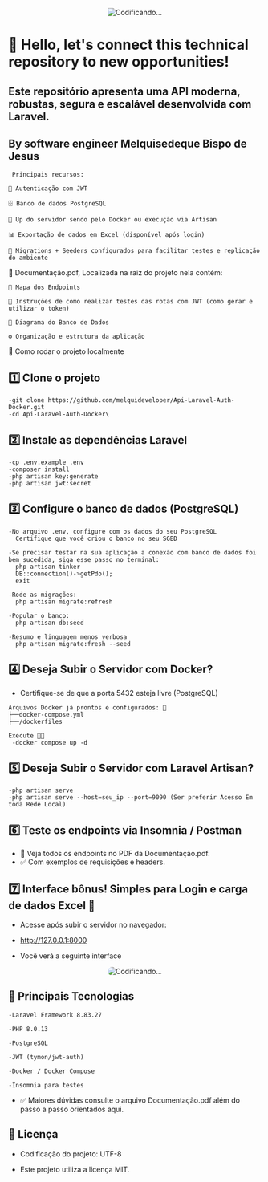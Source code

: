 
<p align="center">
  <img src="https://github.com/user-attachments/assets/bde9e4c8-70a1-46a3-ac5f-d05d3ed93477" alt="Codificando..." />
</p>

# 👋 Hello, let's connect this technical repository to new opportunities!

   ## Este repositório apresenta uma API moderna, robustas, segura e escalável desenvolvida com Laravel.
   
   ## By software engineer Melquisedeque Bispo de Jesus
   
     Principais recursos:

    🔐 Autenticação com JWT

    🗄️ Banco de dados PostgreSQL

    🐳 Up do servidor sendo pelo Docker ou execução via Artisan

    📊 Exportação de dados em Excel (disponível após login)

    🌱 Migrations + Seeders configurados para facilitar testes e replicação do ambiente

📍 Documentação.pdf, Localizada na raiz do projeto nela contém:

    🧭 Mapa dos Endpoints

    🔐 Instruções de como realizar testes das rotas com JWT (como gerar e utilizar o token)

    🧱 Diagrama do Banco de Dados   

    ⚙️ Organização e estrutura da aplicação

🚀 Como rodar o projeto localmente
## 1️⃣ Clone o projeto

    -git clone https://github.com/melquideveloper/Api-Laravel-Auth-Docker.git
    -cd Api-Laravel-Auth-Docker\

## 2️⃣ Instale as dependências Laravel

    -cp .env.example .env
    -composer install
    -php artisan key:generate
    -php artisan jwt:secret

## 3️⃣ Configure o banco de dados (PostgreSQL)

    -No arquivo .env, configure com os dados do seu PostgreSQL
      Certifique que você criou o banco no seu SGBD

    -Se precisar testar na sua aplicação a conexão com banco de dados foi bem sucedida, siga esse passo no terminal:
      php artisan tinker
      DB::connection()->getPdo();
      exit

    -Rode as migrações:
      php artisan migrate:refresh

    -Popular o banco:
      php artisan db:seed

    -Resumo e linguagem menos verbosa
      php artisan migrate:fresh --seed

## 4️⃣ Deseja Subir o Servidor com Docker?

   - Certifique-se de que a porta 5432 esteja livre (PostgreSQL)

    Arquivos Docker já prontos e configurados: 📁
    ├──docker-compose.yml 
    ├──/dockerfiles 
    
    Execute 🧑‍💻 
     -docker compose up -d

## 5️⃣ Deseja Subir o Servidor com Laravel Artisan?
    
    -php artisan serve 
    -php artisan serve --host=seu_ip --port=9090 (Ser preferir Acesso Em toda Rede Local)

## 6️⃣ Teste os endpoints via Insomnia / Postman

   - 📍 Veja todos os endpoints no PDF da Documentação.pdf.
   - ✅ Com exemplos de requisições e headers.

## 7️⃣ Interface bônus! Simples para Login e carga de dados Excel 🎁

   - Acesse após subir o servidor no navegador:
   - http://127.0.0.1:8000
   
   - Você verá a seguinte interface   

<p align="center">
  <img src="https://github.com/user-attachments/assets/2ff3ad33-56a4-41c0-bf84-bdfa99a1ebfc" alt="Codificando..." style="border-radius: 30px;"/>
</p>

## 🧠 Principais Tecnologias

    -Laravel Framework 8.83.27

    -PHP 8.0.13

    -PostgreSQL

    -JWT (tymon/jwt-auth)

    -Docker / Docker Compose

    -Insomnia para testes

- ✅ Maiores dúvidas consulte o arquivo Documentação.pdf além do passo a passo orientados aqui.

## 📄 Licença

- Codificação do projeto: UTF-8
 
- Este projeto utiliza a licença MIT.
